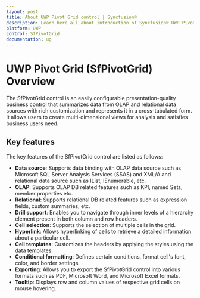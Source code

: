 ```yaml
---
layout: post
title: About UWP Pivot Grid control | Syncfusion®
description: Learn here all about introduction of Syncfusion® UWP Pivot Grid (SfPivotGrid) control, its elements and more.
platform: UWP
control: SfPivotGrid
documentation: ug
---
```


# UWP Pivot Grid (SfPivotGrid) Overview

The SfPivotGrid control is an easily configurable presentation-quality business control that summarizes data from OLAP and relational data sources with rich customization and represents it in a cross-tabulated form. It allows users to create multi-dimensional views for analysis and satisfies business users need.

## Key features

The key features of the SfPivotGrid control are listed as follows:

* **Data source**: Supports data binding with OLAP data source such as Microsoft SQL Server Analysis Services (SSAS) and XML/A and relational data source such as IList, IEnumerable, etc.
* **OLAP**: Supports OLAP DB related features such as KPI, named Sets, member properties etc.
* **Relational**: Supports relational DB related features such as expression fields, custom summaries, etc.
* **Drill support**: Enables you to navigate through inner levels of a hierarchy element present in both column and row headers.
* **Cell selection**: Supports the selection of multiple cells in the grid.
* **Hyperlink**: Allows hyperlinking of cells to retrieve a detailed information about a particular cell.
* **Cell templates**: Customizes the headers by applying the styles using the data templates.
* **Conditional formatting**: Defines certain conditions, format cell's font, color, and border settings.
* **Exporting**: Allows you to export the SfPivotGrid control into various formats such as PDF, Microsoft Word, and Microsoft Excel formats.
* **Tooltip**: Displays row and column values of respective grid cells on mouse hovering.